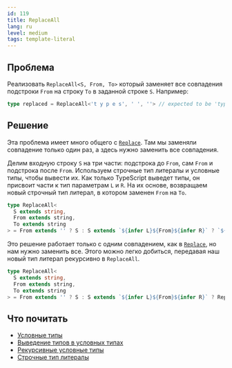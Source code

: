 ```yaml
---
id: 119
title: ReplaceAll
lang: ru
level: medium
tags: template-literal
---
```


## Проблема

Реализовать `ReplaceAll<S, From, To>` который заменяет все совпадения подстроки `From` на строку `To` в заданной строке `S`.
Например:

```typescript
type replaced = ReplaceAll<'t y p e s', ' ', ''> // expected to be 'types'
```

## Решение

Эта проблема имеет много общего с [`Replace`](./medium-replace.md).
Там мы заменяли совпадение только один раз, а здесь нужно заменить все совпадения.

Делим входную строку `S` на три части: подстрока до `From`, сам `From` и подстрока после `From`.
Используем строчные тип литералы и условные типы, чтобы вывести их.
Как только TypeScript выведет типы, он присвоит части к тип параметрам `L` и `R`.
На их основе, возвращаем новый строчный тип литерал, в котором заменен `From` на `To`.

```typescript
type ReplaceAll<
  S extends string,
  From extends string,
  To extends string
> = From extends '' ? S : S extends `${infer L}${From}${infer R}` ? `${L}${To}${R}` : S;
```

Это решение работает только с одним совпадением, как в [`Replace`](./medium-replace.md), но нам нужно заменить все.
Этого можно легко добиться, передавая наш новый тип литерал рекурсивно в `ReplaceAll`.

```typescript
type ReplaceAll<
  S extends string,
  From extends string,
  To extends string
> = From extends '' ? S : S extends `${infer L}${From}${infer R}` ? ReplaceAll<`${L}${To}${R}`, From, To> : S;
```

## Что почитать

- [Условные типы](https://www.typescriptlang.org/docs/handbook/2/conditional-types.html)
- [Выведение типов в условных типах](https://www.typescriptlang.org/docs/handbook/2/conditional-types.html#inferring-within-conditional-types)
- [Рекурсивные условные типы](https://www.typescriptlang.org/docs/handbook/release-notes/typescript-4-1.html#recursive-conditional-types)
- [Строчные тип литералы](https://www.typescriptlang.org/docs/handbook/release-notes/typescript-4-1.html#template-literal-types)
